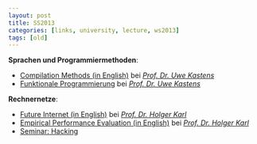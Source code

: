 ```yaml
---
layout: post
title: SS2013
categories: [links, university, lecture, ws2013]
tags: [old]
---
```


__Sprachen und Programmiermethoden__:

- [Compilation Methods (in English)](http://ag-kastens.uni-paderborn.de/lehre/material/compii/) bei _[Prof. Dr. Uwe Kastens](http://www.cs.uni-paderborn.de/fachgebiete/ag-kastens/wir/uwe.html)_
- [Funktionale Programmierung](http://ag-kastens.uni-paderborn.de/lehre/material/fp/) bei _[Prof. Dr. Uwe Kastens](http://www.cs.uni-paderborn.de/fachgebiete/ag-kastens/wir/uwe.html)_

__Rechnernetze__:

- [Future Internet (in English)](http://www.cs.uni-paderborn.de/fachgebiete/fachgebiet-rechnernetze/lehre/lehrveranstaltungen/vl-future-internet.html) bei _[Prof. Dr. Holger Karl](http://www.cs.uni-paderborn.de/fachgebiete/fachgebiet-rechnernetze/people/hk.html)_
- [Empirical Performance Evaluation (in English)](http://www.cs.uni-paderborn.de/fachgebiete/fachgebiet-rechnernetze/lehre/lehrveranstaltungen/vl-empirical-performance-evaluation.html) bei _[Prof. Dr. Holger Karl](http://www.cs.uni-paderborn.de/fachgebiete/fachgebiet-rechnernetze/people/hk.html)_
- [Seminar: Hacking]()
